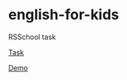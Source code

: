 # english-for-kids

RSSchool task

[Task](https://github.com/rolling-scopes-school/tasks/blob/master/tasks/rslang/english-for-kids.md)

[Demo](https://english4kids.netlify.com/)
